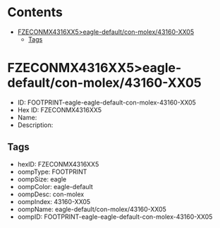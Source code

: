 



Contents
========

* [FZECONMX4316XX5>eagle-default/con-molex/43160-XX05](#fzeconmx4316xx5eagle-defaultcon-molex43160-xx05)
	* [Tags](#tags)

# FZECONMX4316XX5>eagle-default/con-molex/43160-XX05

- ID: FOOTPRINT-eagle-eagle-default-con-molex-43160-XX05
- Hex ID: FZECONMX4316XX5
- Name: 
- Description: 

## Tags

- hexID: FZECONMX4316XX5
- oompType: FOOTPRINT
- oompSize: eagle
- oompColor: eagle-default
- oompDesc: con-molex
- oompIndex: 43160-XX05
- oompName: eagle-default/con-molex/43160-XX05
- oompID: FOOTPRINT-eagle-eagle-default-con-molex-43160-XX05
